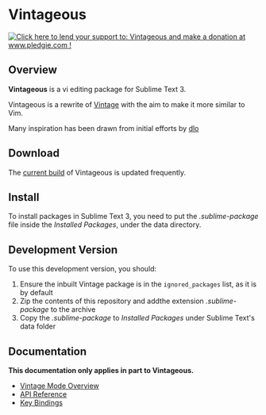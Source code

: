 Vintageous
==========

<a href='http://www.pledgie.com/campaigns/19122'><img alt='Click here to lend your support to: Vintageous and make a donation at www.pledgie.com !' src='http://www.pledgie.com/campaigns/19122.png?skin_name=chrome' border='0' /></a>


Overview
--------

**Vintageous** is a vi editing package for Sublime Text 3.

Vintageous is a rewrite of [Vintage](http://www.sublimetext.com/docs/2/vintage.html) with the aim to make it more similar to Vim.

Many inspiration has been drawn from initial efforts by [dlo](https://github.com/dlo)

Download
--------

The [current build](https://bitbucket.org/guillermooo/vintageous/downloads/Vintageous.sublime-package) of Vintageous is updated frequently.


Install
-------

To install packages in Sublime Text 3, you need to put the *.sublime-package* file inside
the *Installed Packages*, under the data directory.


Development Version
-------------------

To use this development version, you should:

1. Ensure the inbuilt Vintage package is in the ``ignored_packages`` list, as it is by default
2. Zip the contents of this repository and addthe extension *.sublime-package* to the archive
3. Copy the *.sublime-package* to *Installed Packages* under Sublime Text's data folder


Documentation
-------------

**This documentation only applies in part to Vintageous.**

* [Vintage Mode Overview](http://www.sublimetext.com/docs/2/vintage.html)
* [API Reference](http://www.sublimetext.com/docs/2/api_reference.html)
* [Key Bindings](http://sublimetext.info/docs/en/customization/key_bindings.html)
